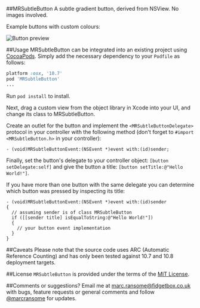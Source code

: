 ##MRSubtleButton
A subtle gradient button, derived from NSView.  No images involved.

Example buttons with custom colours:

![Button preview](http://www.fidgetbox.co.uk/mrsubtlebutton2.png)

##Usage
MRSubtleButton can be integrated into an existing project using [CocoaPods](http://cocoapods.org). Simply add the necessary dependency to your `Podfile` as follows:

```ruby
platform :osx, '10.7'
pod 'MRSubtleButton'
...
```

Run `pod install` to install.

Next, drag a custom view from the object library in Xcode into your UI, and change its class to MRSubtleButton.

Create an outlet for the button and implement the `<MRSubtleButtonDelegate>` protocol in your controller with the following method (don't forget to `#import <MRSubtleButton.h>` in your controller):

```objc
- (void)MRSubtleButtonEvent:(NSEvent *)event with:(id)sender;
```

Finally, set the button's delegate to your controller object: `[button setDelegate:self]` and give the button a title: `[button setTitle:@"Hello World!"]`.

If you have more than one button with the same delegate you can determine which button was pressed by inspecting its title:

```objc
- (void)MRSubtleButtonEvent:(NSEvent *)event with:(id)sender
{
  // assuming sender is of class MRSubtleButton
  if ([[sender title] isEqualToString:@"Hello World!"])
  {
    // your button event implementation
  }
}
```

##Caveats
Please note that the source code uses ARC (Automatic Reference Counting) and has only been tested against 10.7 and 10.8 deployment targets.

##License
`MRSubtleButton` is provided under the terms of the [MIT License](http://opensource.org/licenses/mit-license.php).

##Comments or suggestions?
Email me at [marc.ransome@fidgetbox.co.uk](mailto://marc.ransome@fidgetbox.co.uk) with bugs, feature requests or general comments and follow [@marcransome](http://www.twitter.com/marcransome) for updates.
